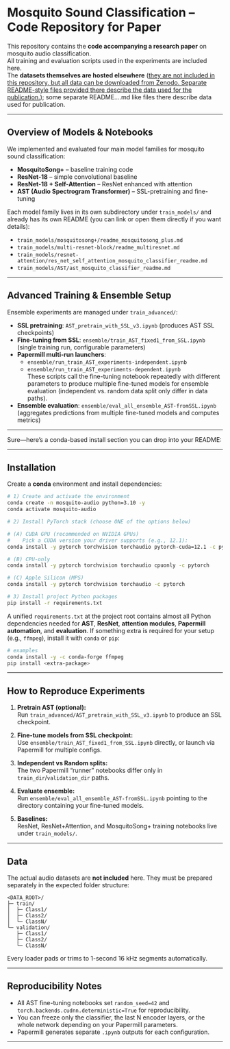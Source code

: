 # Mosquito Sound Classification – Code Repository for Paper

This repository contains the **code accompanying a research paper** on mosquito audio classification.  
All training and evaluation scripts used in the experiments are included here.  
The **datasets themselves are hosted elsewhere** ([they are not included in this repository, but all data can be downloaded from Zenodo.
Separate README-style files provided there describe the data used for the publication.](https://zenodo.org/records/17236247?token=eyJhbGciOiJIUzUxMiIsImlhdCI6MTc1OTI1NDMxMiwiZXhwIjoxOTI0OTA1NTk5fQ.eyJpZCI6IjJmYTA1OTU1LTc0OTUtNGZkZi1iMmM3LTNmY2QyZGQ5YzhhNCIsImRhdGEiOnt9LCJyYW5kb20iOiJhZDAwYjk0Y2IxMWU1ZGYxMTIxMTg2MDUxM2M0MGQzYiJ9.0msG4dqYqwxgpIGimFCKUPgC9VsjTrN1Pf-RnMKEoPyIE6ONymPEy7UBOcqxwzJbLnG7dCo6HOE_Qh12LF1r7A)); some separate README....md like files there describe data used for publication.

---

## Overview of Models & Notebooks

We implemented and evaluated four main model families for mosquito sound classification:

- **MosquitoSong+** – baseline training code
- **ResNet-18** – simple convolutional baseline
- **ResNet-18 + Self-Attention** – ResNet enhanced with attention
- **AST (Audio Spectrogram Transformer)** – SSL-pretraining and fine-tuning

Each model family lives in its own subdirectory under `train_models/` and already has its own README (you can link or open them directly if you want details):

- `train_models/mosquitosong+/readme_mosquitosong_plus.md`
- `train_models/multi-resnet-block/readme_multiresnet.md`
- `train_models/resnet-attention/res_net_self_attention_mosquito_classifier_readme.md`
- `train_models/AST/ast_mosquito_classifier_readme.md`

---

## Advanced Training & Ensemble Setup

Ensemble experiments are managed under `train_advanced/`:

- **SSL pretraining**: `AST_pretrain_with_SSL_v3.ipynb` (produces AST SSL checkpoints)
- **Fine-tuning from SSL**: `ensemble/train_AST_fixed1_from_SSL.ipynb` (single training run, configurable parameters)
- **Papermill multi-run launchers**:  
  - `ensemble/run_train_AST_experiments-independent.ipynb`  
  - `ensemble/run_train_AST_experiments-dependent.ipynb`  
  These scripts call the fine-tuning notebook repeatedly with different parameters to produce multiple fine-tuned models for ensemble evaluation (independent vs. random data split only differ in data paths).
- **Ensemble evaluation**: `ensemble/eval_all_ensemble_AST-fromSSL.ipynb` (aggregates predictions from multiple fine-tuned models and computes metrics)

---


Sure—here’s a conda-based install section you can drop into your README:

---

## Installation

Create a **conda** environment and install dependencies:

```bash
# 1) Create and activate the environment
conda create -n mosquito-audio python=3.10 -y
conda activate mosquito-audio

# 2) Install PyTorch stack (choose ONE of the options below)

# (A) CUDA GPU (recommended on NVIDIA GPUs)
#    Pick a CUDA version your driver supports (e.g., 12.1):
conda install -y pytorch torchvision torchaudio pytorch-cuda=12.1 -c pytorch -c nvidia

# (B) CPU-only
conda install -y pytorch torchvision torchaudio cpuonly -c pytorch

# (C) Apple Silicon (MPS)
conda install -y pytorch torchvision torchaudio -c pytorch

# 3) Install project Python packages
pip install -r requirements.txt
```

A unified `requirements.txt` at the project root contains almost all Python dependencies needed for **AST**, **ResNet**, **attention modules**, **Papermill automation**, and **evaluation**.
If something extra is required for your setup (e.g., `ffmpeg`), install it with `conda` or `pip`:

```bash
# examples
conda install -y -c conda-forge ffmpeg
pip install <extra-package>
```
---

## How to Reproduce Experiments

1. **Pretrain AST (optional):**  
   Run `train_advanced/AST_pretrain_with_SSL_v3.ipynb` to produce an SSL checkpoint.

2. **Fine-tune models from SSL checkpoint:**  
   Use `ensemble/train_AST_fixed1_from_SSL.ipynb` directly, or launch via Papermill for multiple configs.

3. **Independent vs Random splits:**  
   The two Papermill “runner” notebooks differ only in `train_dir`/`validation_dir` paths.

4. **Evaluate ensemble:**  
   Run `ensemble/eval_all_ensemble_AST-fromSSL.ipynb` pointing to the directory containing your fine-tuned models.

5. **Baselines:**  
   ResNet, ResNet+Attention, and MosquitoSong+ training notebooks live under `train_models/`.

---

## Data

The actual audio datasets are **not included** here. They must be prepared separately in the expected folder structure:

```
<DATA_ROOT>/
├─ train/
│  ├─ Class1/
│  ├─ Class2/
│  └─ ClassN/
└─ validation/
   ├─ Class1/
   ├─ Class2/
   └─ ClassN/
```

Every loader pads or trims to 1-second 16 kHz segments automatically.

---

## Reproducibility Notes

- All AST fine-tuning notebooks set `random_seed=42` and `torch.backends.cudnn.deterministic=True` for reproducibility.
- You can freeze only the classifier, the last N encoder layers, or the whole network depending on your Papermill parameters.
- Papermill generates separate `.ipynb` outputs for each configuration.

---

